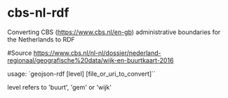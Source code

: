 # cbs-nl-rdf
Converting CBS (https://www.cbs.nl/en-gb) administrative boundaries for the Netherlands to RDF

#Source
 https://www.cbs.nl/nl-nl/dossier/nederland-regionaal/geografische%20data/wijk-en-buurtkaart-2016

usage: `geojson-rdf [level] [file_or_uri_to_convert]``

level refers to 'buurt', 'gem' or 'wijk'
